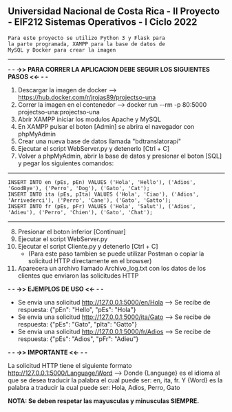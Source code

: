 Universidad Nacional de Costa Rica - II Proyecto - EIF212 Sistemas Operativos - I Ciclo 2022
  ------------------------------------------------------
    Para este proyecto se utilizo Python 3 y Flask para 
    la parte programada, XAMPP para la base de datos de 
    MySQL y Docker para crear la imagen
  ------------------------------------------------------

**- - ->> PARA CORRER LA APLICACION DEBE SEGUIR LOS SIGUIENTES PASOS <<- - -**

1. Descargar la imagen de docker --> https://hub.docker.com/r/jrojas89/projectso-una
2. Correr la imagen en el contenedor --> docker run --rm -p 80:5000 projectso-una:projectso-una
3. Abrir XAMPP iniciar los modulos Apache y MySQL
4. En XAMPP pulsar el boton [Admin] se abrira el navegador con phpMyAdmin
5. Crear una nueva base de datos llamada "bdtranslatorapi"
6. Ejecutar el script WebServer.py y detenerlo [Ctrl + C]
7. Volver a phpMyAdmin, abrir la base de datos y presionar el boton [SQL] y pegar los siguientes comandos:
  ------------------------------------------------------
    INSERT INTO en (pEs, pEn) VALUES ('Hola', 'Hello'), ('Adios', 'GoodBye'), ('Perro', 'Dog'), ('Gato', 'Cat');
    INSERT INTO ita (pEs, pIta) VALUES ('Hola', 'Ciao'), ('Adios', 'Arrivederci'), ('Perro', 'Cane'), ('Gato', 'Gatto');
    INSERT INTO fr (pEs, pFr) VALUES ('Hola', 'Salut'), ('Adios', 'Adieu'), ('Perro', 'Chien'), ('Gato', 'Chat');
  ------------------------------------------------------
8. Presionar el boton inferior [Continuar]
9. Ejecutar el script WebServer.py
10. Ejecutar el script Cliente.py y detenerlo [Ctrl + C]
    * (Para este paso tambien se puede utilizar Postman o copiar la solicitud HTTP directamente en el browser)
11. Aparecera un archivo llamado Archivo_log.txt con los datos de los clientes que enviaron las solicitudes HTTP

**- - ->> EJEMPLOS DE USO <<- - -**

* Se envia una solicitud http://127.0.0.1:5000/en/Hola --> Se recibe de respuesta: {"pEn": "Hello", "pEs": "Hola"}
* Se envia una solicitud http://127.0.0.1:5000/ita/Gato --> Se recibe de respuesta: {"pEs": "Gato", "pIta": "Gatto"}
* Se envia una solicitud http://127.0.0.1:5000/fr/Adios --> Se recibe de respuesta: {"pEs": "Adios", "pFr": "Adieu"}


**- - ->> IMPORTANTE <<- - -**

La solicitud HTTP tiene el siguiente formato http://127.0.0.1:5000/Language/Word --> Donde {Language} es el idioma al que se desea traducir la palabra el cual puede ser: en, ita, fr. Y {Word} es la palabra a traducir la cual puede ser: Hola, Adios, Perro, Gato

**NOTA: Se deben respetar las mayusculas y minusculas SIEMPRE.**